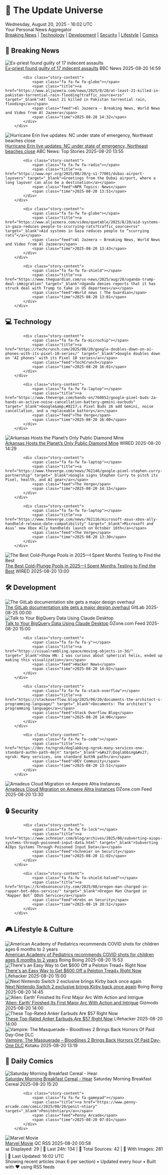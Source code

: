 <!-- Processing 54 RSS feeds at 2025-08-20 16:02:03 UTC -->
<!-- Processing: Saturday Morning Breakfast Cereal -->
<!-- Processing: Penny Arcade -->
<!-- Processing: Poorly Drawn Lines -->
<!-- Processing: Dilbert -->
<!-- Processing: Cyanide & Happiness -->
<!-- Processing: Questionable Content -->
<!-- Processing: Girl Genius -->
<!-- Processing: Dinosaur Comics -->
<!-- Processing: CNN Top Stories -->
<!-- Processing: BBC Breaking News -->
<!-- Processing: Reuters Top News -->
<!-- Processing: Reuters World News -->
<!-- Processing: Associated Press Breaking -->
<!-- Processing: ABC News Breaking -->
<!-- Processing: NBC News Breaking -->
<!-- Processing: Guardian World News -->
<!-- Processing: Sky News World -->
<!-- Processing: TechCrunch -->
<!-- Processing: The Verge -->
<!-- Processing: WIRED -->
<!-- Processing: Slashdot -->
<!-- Processing: Hacker News -->
<!-- Processing: StackOverflow Blog -->
<!-- Processing: It's FOSS -->
<!-- Error processing https://itsfoss.com/rss/: The read operation timed out -->
<!-- Processing: DistroWatch -->
<!-- Processing: Linux.com -->
<!-- Processing: Ubuntu Blog -->
<!-- Processing: GitLab Blog -->
<!-- Processing: InfoQ -->
<!-- Processing: DZone -->
<!-- Processing: Martin Fowler -->
<!-- Processing: Coding Horror -->
<!-- Processing: Lifehacker -->
<!-- Processing: Boing Boing -->
<!-- Generated 11 new posts out of 34 feeds processed -->
<div class="newspaper-header">
    <h1 class="newspaper-title">📰 The Update Universe</h1>
    <div class="newspaper-date">Wednesday, August 20, 2025 - 16:02 UTC</div>
    <div class="newspaper-subtitle">Your Personal News Aggregator</div>
</div>

<div class="newspaper-nav">
    <a href="#breaking">Breaking News</a> |
    <a href="#tech">Technology</a> |
    <a href="#dev">Development</a> |
    <a href="#security">Security</a> |
    <a href="#lifestyle">Lifestyle</a> |
    <a href="#webcomics">Comics</a>
</div>

<div class="news-section breaking-news" id="breaking">
<h2 class="section-header">🚨 Breaking News</h2>
<div class="stories-container">
<div class="story">
            <img src="https://ichef.bbci.co.uk/ace/standard/240/cpsprodpb/e2d8/live/b8d33d80-769d-11f0-843d-5f1a592e74b1.jpg" alt="Ex-priest found guilty of 17 indecent assaults" class="story-image" loading="lazy" onerror="this.style.display='none'">
            <div class="story-content">
                <span class="fa fa-fw fa-flag"></span>
                <span class="title"><a href="https://www.bbc.com/news/articles/c20662dxl88o?at_medium=RSS&at_campaign=rss" target="_blank">Ex-priest found guilty of 17 indecent assaults</a></span>
                <span class="feed">BBC News</span>
                <span class="time">2025-08-20 14:59</span>
            </div>
        </div>
<div class="story">
            
            <div class="story-content">
                <span class="fa fa-fw fa-globe"></span>
                <span class="title"><a href="https://www.aljazeera.com/news/2025/8/20/at-least-21-killed-in-pakistan-torrential-rain-flooding?traffic_source=rss" target="_blank">At least 21 killed in Pakistan torrential rain, flooding</a></span>
                <span class="feed">Al Jazeera – Breaking News, World News and Video from Al Jazeera</span>
                <span class="time">2025-08-20 14:32</span>
            </div>
        </div>
<div class="story">
            <img src="https://s.abcnews.com/images/US/erin-2-ht-gmh-250820_1755693592256_hpMain_4x3t_384.jpg" alt="Hurricane Erin live updates: NC under state of emergency, Northeast beaches close" class="story-image" loading="lazy" onerror="this.style.display='none'">
            <div class="story-content">
                <span class="fa fa-fw fa-tv"></span>
                <span class="title"><a href="https://abcnews.go.com/US/live-updates/hurricane-erin-live-updates/?id=124802673" target="_blank">Hurricane Erin live updates: NC under state of emergency, Northeast beaches close</a></span>
                <span class="feed">ABC News: Top Stories</span>
                <span class="time">2025-08-20 13:55</span>
            </div>
        </div>
<div class="story">
            
            <div class="story-content">
                <span class="fa fa-fw fa-radio"></span>
                <span class="title"><a href="https://www.npr.org/2025/08/20/g-s1-77081/dubai-airport-layovers" target="_blank">Greetings from the Dubai airport, where a long layover can also be a destination</a></span>
                <span class="feed">NPR Topics: News</span>
                <span class="time">2025-08-20 13:51</span>
            </div>
        </div>
<div class="story">
            
            <div class="story-content">
                <span class="fa fa-fw fa-globe"></span>
                <span class="title"><a href="https://www.aljazeera.com/video/quotable/2025/8/20/aid-systems-in-gaza-reduces-people-to-scurrying-rats?traffic_source=rss" target="_blank">Aid systems in Gaza reduces people to “scurrying rats”</a></span>
                <span class="feed">Al Jazeera – Breaking News, World News and Video from Al Jazeera</span>
                <span class="time">2025-08-20 13:43</span>
            </div>
        </div>
<div class="story">
            
            <div class="story-content">
                <span class="fa fa-fw fa-shield"></span>
                <span class="title"><a href="https://www.theguardian.com/us-news/2025/aug/20/uganda-trump-deal-immigration" target="_blank">Uganda denies reports that it has struck deal with Trump to take in US deportees</a></span>
                <span class="feed">World news | The Guardian</span>
                <span class="time">2025-08-20 13:01</span>
            </div>
        </div>
</div>
</div>
<div class="news-section tech-news" id="tech">
<h2 class="section-header">💻 Technology</h2>
<div class="stories-container">
<div class="story">
            
            <div class="story-content">
                <span class="fa fa-fw fa-microchip"></span>
                <span class="title"><a href="https://techcrunch.com/2025/08/20/google-doubles-down-on-ai-phones-with-its-pixel-10-series/" target="_blank">Google doubles down on ‘AI phones’ with its Pixel 10 series</a></span>
                <span class="feed">TechCrunch</span>
                <span class="time">2025-08-20 16:01</span>
            </div>
        </div>
<div class="story">
            
            <div class="story-content">
                <span class="fa fa-fw fa-laptop"></span>
                <span class="title"><a href="https://www.theverge.com/hands-on/760852/google-pixel-buds-2a-hands-on-active-noise-cancellation-battery-gemini-earbuds" target="_blank">Google&amp;#8217;s Pixel Buds 2A add Gemini, noise cancellation, and a replaceable battery</a></span>
                <span class="feed">The Verge</span>
                <span class="time">2025-08-20 16:00</span>
            </div>
        </div>
<div class="story">
            <img src="https://media.wired.com/photos/68a5d35642f4aefcf49e3fa0/master/pass/GettyImages-1968541220.jpg" alt="Arkansas Hosts the Planet’s Only Public Diamond Mine" class="story-image" loading="lazy" onerror="this.style.display='none'">
            <div class="story-content">
                <span class="fa fa-fw fa-bolt"></span>
                <span class="title"><a href="https://www.wired.com/story/arkansas-hosts-the-planets-only-public-diamond-mine/" target="_blank">Arkansas Hosts the Planet’s Only Public Diamond Mine</a></span>
                <span class="feed">WIRED</span>
                <span class="time">2025-08-20 14:29</span>
            </div>
        </div>
<div class="story">
            
            <div class="story-content">
                <span class="fa fa-fw fa-laptop"></span>
                <span class="title"><a href="https://www.theverge.com/news/762146/google-pixel-stephen-curry-partnership" target="_blank">Google signs Stephen Curry to pitch its Pixel, health, and AI gear</a></span>
                <span class="feed">The Verge</span>
                <span class="time">2025-08-20 14:15</span>
            </div>
        </div>
<div class="story">
            
            <div class="story-content">
                <span class="fa fa-fw fa-laptop"></span>
                <span class="title"><a href="https://www.theverge.com/news/762116/microsoft-asus-xbox-ally-handheld-release-date-compatibility" target="_blank">Microsoft and Asus’ new Xbox Ally handhelds launch on October 16th</a></span>
                <span class="feed">The Verge</span>
                <span class="time">2025-08-20 13:30</span>
            </div>
        </div>
<div class="story">
            <img src="https://media.wired.com/photos/68a51abc68337ef57d0e093f/master/pass/I%20Spent%20Months%20Testing%20Cold-Plunge%20Pools.%20I%20Think%20I%E2%80%99m%20Addicted.png" alt="The Best Cold-Plunge Pools in 2025—I Spent Months Testing to Find the Best" class="story-image" loading="lazy" onerror="this.style.display='none'">
            <div class="story-content">
                <span class="fa fa-fw fa-bolt"></span>
                <span class="title"><a href="https://www.wired.com/story/best-cold-plunge-tubs/" target="_blank">The Best Cold-Plunge Pools in 2025—I Spent Months Testing to Find the Best</a></span>
                <span class="feed">WIRED</span>
                <span class="time">2025-08-20 13:00</span>
            </div>
        </div>
</div>
</div>
<div class="news-section dev-news" id="dev">
<h2 class="section-header">🛠️ Development</h2>
<div class="stories-container">
<div class="story">
            <img src="https://res.cloudinary.com/about-gitlab-com/image/upload/v1755617168/gz45eaygeb0nizf1kwyu.png" alt="The GitLab documentation site gets a major design overhaul" class="story-image" loading="lazy" onerror="this.style.display='none'">
            <div class="story-content">
                <span class="fa fa-fw fa-gitlab"></span>
                <span class="title"><a href="https://about.gitlab.com/blog/blog-post-slug/" target="_blank">The GitLab documentation site gets a major design overhaul</a></span>
                <span class="feed">GitLab</span>
                <span class="time">2025-08-25 00:00</span>
            </div>
        </div>
<div class="story">
            <img src="https://dz2cdn1.dzone.com/thumbnail?fid=18567937&w=600" alt="Talk to Your BigQuery Data Using Claude Desktop" class="story-image" loading="lazy" onerror="this.style.display='none'">
            <div class="story-content">
                <span class="fa fa-fw fa-newspaper"></span>
                <span class="title"><a href="https://dzone.com/articles/talk-to-your-bigquery-data-using-claude-desktop" target="_blank">Talk to Your BigQuery Data Using Claude Desktop</a></span>
                <span class="feed">DZone.com Feed</span>
                <span class="time">2025-08-20 15:00</span>
            </div>
        </div>
<div class="story">
            
            <div class="story-content">
                <span class="fa fa-fw fa-y"></span>
                <span class="title"><a href="https://visualrambling.space/moving-objects-in-3d/" target="_blank">Show HN: I was curious about spherical helix, ended up making this visualization</a></span>
                <span class="feed">Hacker News</span>
                <span class="time">2025-08-20 14:02</span>
            </div>
        </div>
<div class="story">
            
            <div class="story-content">
                <span class="fa fa-fw fa-stack-overflow"></span>
                <span class="title"><a href="https://stackoverflow.blog/2025/08/20/documents-the-architect-s-programming-language/" target="_blank">Documents: The architect’s programming language</a></span>
                <span class="feed">Stack Overflow Blog</span>
                <span class="time">2025-08-20 14:00</span>
            </div>
        </div>
<div class="story">
            
            <div class="story-content">
                <span class="fa fa-fw fa-code"></span>
                <span class="title"><a href="https://dev.to/ngrok/doglabbing-ngrok-many-services-one-standard-authn-path-4mjn" target="_blank">&#x27;Doglabbing&#x27; ngrok: Many services, one standard AuthN path</a></span>
                <span class="feed">DEV Community</span>
                <span class="time">2025-08-20 13:51</span>
            </div>
        </div>
<div class="story">
            <img src="https://dz2cdn1.dzone.com/thumbnail?fid=18573492&w=600" alt="Amadeus Cloud Migration on Ampere Altra Instances" class="story-image" loading="lazy" onerror="this.style.display='none'">
            <div class="story-content">
                <span class="fa fa-fw fa-newspaper"></span>
                <span class="title"><a href="https://dzone.com/articles/amadeus-cloud-migration-ampere-altra" target="_blank">Amadeus Cloud Migration on Ampere Altra Instances</a></span>
                <span class="feed">DZone.com Feed</span>
                <span class="time">2025-08-20 13:30</span>
            </div>
        </div>
</div>
</div>
<div class="news-section security-news" id="security">
<h2 class="section-header">🔒 Security</h2>
<div class="stories-container">
<div class="story">
            
            <div class="story-content">
                <span class="fa fa-fw fa-lock"></span>
                <span class="title"><a href="https://www.schneier.com/blog/archives/2025/08/subverting-aiops-systems-through-poisoned-input-data.html" target="_blank">Subverting AIOps Systems Through Poisoned Input Data</a></span>
                <span class="feed">Schneier on Security</span>
                <span class="time">2025-08-20 11:02</span>
            </div>
        </div>
<div class="story">
            
            <div class="story-content">
                <span class="fa fa-fw fa-shield-halved"></span>
                <span class="title"><a href="https://krebsonsecurity.com/2025/08/oregon-man-charged-in-rapper-bot-ddos-service/" target="_blank">Oregon Man Charged in ‘Rapper Bot’ DDoS Service</a></span>
                <span class="feed">Krebs on Security</span>
                <span class="time">2025-08-19 20:51</span>
            </div>
        </div>
</div>
</div>
<div class="news-section lifestyle-news" id="lifestyle">
<h2 class="section-header">🎮 Lifestyle & Culture</h2>
<div class="stories-container">
<div class="story">
            <img src="https://i0.wp.com/boingboing.net/wp-content/uploads/2015/09/vaccine.jpg?fit=600%2C599&amp;quality=60&amp;ssl=1" alt="American Academy of Pediatrics recommends COVID shots for children ages 6 months to 2 years" class="story-image" loading="lazy" onerror="this.style.display='none'">
            <div class="story-content">
                <span class="fa fa-fw fa-arrow-right"></span>
                <span class="title"><a href="https://boingboing.net/2025/08/20/american-academy-of-pediatrics-recommends-covid-shots-for-children-ages-6-months-to-2-years.html" target="_blank">American Academy of Pediatrics recommends COVID shots for children ages 6 months to 2 years</a></span>
                <span class="feed">Boing Boing</span>
                <span class="time">2025-08-20 15:53</span>
            </div>
        </div>
<div class="story">
            <img src="https://lifehacker.com/imagery/articles/01K33WMEHDM8ZSFK5X4YAWA2MN/hero-image.png" alt="There&#x27;s an Easy Way to Get $600 Off a Peloton Tread+ Right Now" class="story-image" loading="lazy" onerror="this.style.display='none'">
            <div class="story-content">
                <span class="fa fa-fw fa-life-ring"></span>
                <span class="title"><a href="https://lifehacker.com/health/get-600-off-peloton-tread-plus-right-now?utm_medium=RSS" target="_blank">There&#x27;s an Easy Way to Get $600 Off a Peloton Tread+ Right Now</a></span>
                <span class="feed">Lifehacker</span>
                <span class="time">2025-08-20 15:00</span>
            </div>
        </div>
<div class="story">
            <img src="https://i0.wp.com/boingboing.net/wp-content/uploads/2025/06/kirby.jpg?fit=1080%2C845&amp;quality=60&amp;ssl=1" alt="Next Nintendo Switch 2 exclusive brings Kirby back once again" class="story-image" loading="lazy" onerror="this.style.display='none'">
            <div class="story-content">
                <span class="fa fa-fw fa-arrow-right"></span>
                <span class="title"><a href="https://boingboing.net/2025/08/20/next-nintendo-switch-2-exclusive-brings-kirby-back-once-again.html" target="_blank">Next Nintendo Switch 2 exclusive brings Kirby back once again</a></span>
                <span class="feed">Boing Boing</span>
                <span class="time">2025-08-20 14:45</span>
            </div>
        </div>
<div class="story">
            <img src="https://gizmodo.com/app/uploads/2025/08/Alien-Earth-Episode-3-recap.jpg" alt="‘Alien: Earth’ Finished Its First Major Arc With Action and Intrigue" class="story-image" loading="lazy" onerror="this.style.display='none'">
            <div class="story-content">
                <span class="fa fa-fw fa-computer"></span>
                <span class="title"><a href="https://gizmodo.com/alien-earth-episode-3-recap-xenomorphy-wendy-fight-2000644478" target="_blank">‘Alien: Earth’ Finished Its First Major Arc With Action and Intrigue</a></span>
                <span class="feed">Gizmodo</span>
                <span class="time">2025-08-20 14:00</span>
            </div>
        </div>
<div class="story">
            <img src="https://lifehacker.com/imagery/articles/01K33BM1STRTCM4AVMZGR2D2S1/hero-image.png" alt="These Top-Rated Anker Earbuds Are $57 Right Now" class="story-image" loading="lazy" onerror="this.style.display='none'">
            <div class="story-content">
                <span class="fa fa-fw fa-life-ring"></span>
                <span class="title"><a href="https://lifehacker.com/tech/anker-soundcore-liberty-4-nc-earbuds-sale?utm_medium=RSS" target="_blank">These Top-Rated Anker Earbuds Are $57 Right Now</a></span>
                <span class="feed">Lifehacker</span>
                <span class="time">2025-08-20 14:00</span>
            </div>
        </div>
<div class="story">
            <img src="https://kotaku.com/app/uploads/2025/08/vampmasq.jpg" alt="Vampire: The Masquerade – Bloodlines 2 Brings Back Horrors Of Paid Day-One DLC" class="story-image" loading="lazy" onerror="this.style.display='none'">
            <div class="story-content">
                <span class="fa fa-fw fa-gamepad"></span>
                <span class="title"><a href="https://kotaku.com/vampire-the-masquerade-bloodlines-2-day-1-dlc-clans-2000618832" target="_blank">Vampire: The Masquerade – Bloodlines 2 Brings Back Horrors Of Paid Day-One DLC</a></span>
                <span class="feed">Kotaku</span>
                <span class="time">2025-08-20 13:19</span>
            </div>
        </div>
</div>
</div>
<div class="news-section webcomics-section" id="webcomics">
<h2 class="section-header">🎨 Daily Comics</h2>
<div class="stories-container">
<div class="story">
            <img src="https://www.smbc-comics.com/comics/1755560891-20250820.png" alt="Saturday Morning Breakfast Cereal - Hear" class="story-image" loading="lazy" onerror="this.style.display='none'">
            <div class="story-content">
                <span class="fa fa-fw fa-smile"></span>
                <span class="title"><a href="https://www.smbc-comics.com/comic/hear" target="_blank">Saturday Morning Breakfast Cereal - Hear</a></span>
                <span class="feed">Saturday Morning Breakfast Cereal</span>
                <span class="time">2025-08-20 15:20</span>
            </div>
        </div>
<div class="story">
            
            <div class="story-content">
                <span class="fa fa-fw fa-gamepad"></span>
                <span class="title"><a href="https://www.penny-arcade.com/comic/2025/08/20/penit-ntiary" target="_blank">Peniténtiary</a></span>
                <span class="feed">Penny Arcade</span>
                <span class="time">2025-08-20 07:01</span>
            </div>
        </div>
<div class="story">
            <img src="http://www.questionablecontent.net/comics/5639.png" alt="Marvel Movie" class="story-image" loading="lazy" onerror="this.style.display='none'">
            <div class="story-content">
                <span class="fa fa-fw fa-music"></span>
                <span class="title"><a href="http://questionablecontent.net/view.php?comic=5639" target="_blank">Marvel Movie</a></span>
                <span class="feed">QC RSS</span>
                <span class="time">2025-08-20 00:58</span>
            </div>
        </div>
</div>
</div>

<div class="newspaper-footer">
    <div class="stats">
        📊 Displayed: 29 | 📅 Last 24h: 134 | 📡 Total Sources: 42 | 📸 With Images: 281 |
        🔄 Last Updated: 16:02 UTC
    </div>
    <div class="footer-note">
        Showing recent articles (max 6 per section) • Updated every hour • Built with ❤️ using RSS feeds
    </div>
</div>
